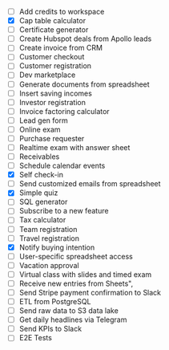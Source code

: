 - [ ] Add credits to workspace
- [x] Cap table calculator
- [ ] Certificate generator
- [ ] Create Hubspot deals from Apollo leads
- [ ] Create invoice from CRM
- [ ] Customer checkout
- [ ] Customer registration
- [ ] Dev marketplace
- [ ] Generate documents from spreadsheet
- [ ] Insert saving incomes
- [ ] Investor registration
- [ ] Invoice factoring calculator
- [ ] Lead gen form
- [ ] Online exam
- [ ] Purchase requester
- [ ] Realtime exam with answer sheet
- [ ] Receivables
- [ ] Schedule calendar events
- [x] Self check-in
- [ ] Send customized emails from spreadsheet
- [x] Simple quiz
- [ ] SQL generator
- [ ] Subscribe to a new feature
- [ ] Tax calculator
- [ ] Team registration
- [ ] Travel registration
- [x] Notify buying intention
- [ ] User-specific spreadsheet access
- [ ] Vacation approval
- [ ] Virtual class with slides and timed exam
- [ ] Receive new entries from Sheets",    
- [ ] Send Stripe payment confirmation to Slack
- [ ] ETL from PostgreSQL
- [ ] Send raw data to S3 data lake
- [ ] Get daily headlines via Telegram
- [ ] Send KPIs to Slack
- [ ] E2E Tests